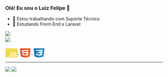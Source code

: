 ### Olá! Eu sou o Luiz Felipe 👋

- 🔭 Estou trabalhando com Suporte Técnico
- 🌱 Estudando Front-End e Laravel

<div align="align">
  <a href="https://github.com/Dkluizz">
  <img height="118em" src="https://github-readme-stats.vercel.app/api?username=Dkluizz&show_icons=true&theme=dark&include_all_commits=true&count_private=true"/>
</div>
  
 <div>
   <a href="https://github.com/Dkluizz">
   <img height="150em" src="https://github-readme-stats.vercel.app/api/top-langs/?username=Dkluizz&layout=compact&langs_count=7&theme=dark"/>
  </div>
  
<div style="display: inline_block"><br>
  <img align="center" alt="Js" height="30" width="40" src="https://raw.githubusercontent.com/devicons/devicon/master/icons/javascript/javascript-plain.svg">
  <img align="center" alt="HTML" height="30" width="40" src="https://raw.githubusercontent.com/devicons/devicon/master/icons/html5/html5-original.svg">
  <img align="center" alt="CSS" height="30" width="40" src="https://raw.githubusercontent.com/devicons/devicon/master/icons/css3/css3-original.svg">
  
</div>

_________________________________________________________________________________________________________________________________________________________________________

<div> 
  <a href = "mailto:dev.luizfelipess@gmail.com"><img src="https://img.shields.io/badge/-Gmail-%23333?style=for-the-badge&logo=gmail&logoColor=white" target="_blank"></a>
  <a href="https://www.linkedin.com/in/luiz-felipe-silva-santos-187bb5214/" target="_blank"><img src="https://img.shields.io/badge/-LinkedIn-%230077B5?style=for-the-badge&logo=linkedin&logoColor=white" target="_blank"></a> 
 
</div>
